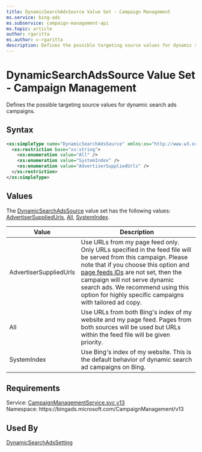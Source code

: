 ```yaml
---
title: DynamicSearchAdsSource Value Set - Campaign Management
ms.service: bing-ads
ms.subservice: campaign-management-api
ms.topic: article
author: rgaritta
ms.author: v-rgaritta
description: Defines the possible targeting source values for dynamic search ads campaigns.
---
```

# DynamicSearchAdsSource Value Set - Campaign Management
Defines the possible targeting source values for dynamic search ads campaigns.

## Syntax
```xml
<xs:simpleType name="DynamicSearchAdsSource" xmlns:xs="http://www.w3.org/2001/XMLSchema">
  <xs:restriction base="xs:string">
    <xs:enumeration value="All" />
    <xs:enumeration value="SystemIndex" />
    <xs:enumeration value="AdvertiserSuppliedUrls" />
  </xs:restriction>
</xs:simpleType>
```

## <a name="values"></a>Values

The [DynamicSearchAdsSource](dynamicsearchadssource.md) value set has the following values: [AdvertiserSuppliedUrls](#advertisersuppliedurls), [All](#all), [SystemIndex](#systemindex).

|Value|Description|
|-----------|---------------|
|<a name="advertisersuppliedurls"></a>AdvertiserSuppliedUrls|Use URLs from my page feed only. Only URLs specified in the feed file will be served from this campaign. Please note that if you choose this option and [page feeds IDs](dynamicsearchadssetting.md#pagefeedids) are not set, then the campaign will not serve dynamic search ads. We recommend using this option for highly specific campaigns with tailored ad copy.|
|<a name="all"></a>All|Use URLs from both Bing's index of my website and my page feed. Pages from both sources will be used but URLs within the feed file will be given priority.|
|<a name="systemindex"></a>SystemIndex|Use Bing's index of my website. This is the default behavior of dynamic search ad campaigns on Bing.|

## Requirements
Service: [CampaignManagementService.svc v13](https://campaign.api.bingads.microsoft.com/Api/Advertiser/CampaignManagement/v13/CampaignManagementService.svc)  
Namespace: https\://bingads.microsoft.com/CampaignManagement/v13  

## Used By
[DynamicSearchAdsSetting](dynamicsearchadssetting.md)  
